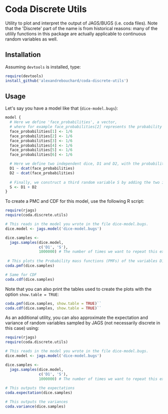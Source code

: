 
# Coda Discrete Utils

Utility to plot and interpret the output of JAGS/BUGS (i.e. coda files). Note that the 'Discrete' part of the name is from historical reasons: many of the utilily functions in this package are actually applicable to continuous random variables as well.


Installation
------------

Assuming ``devtools`` is installed, type:

```r
require(devtools)
install_github('alexandrebouchard/coda-discrete-utils')
```


Usage
-----

Let's say you have a model like that (``dice-model.bugs``):

```r
model {
  # Here we define 'face_probabilities', a vector, 
  # where for example face_probabilities[2] represents the probability to get a 2 on the dice.
  face_probabilities[1] <- 1/6
  face_probabilities[2] <- 1/6
  face_probabilities[3] <- 1/6
  face_probabilities[4] <- 1/6
  face_probabilities[5] <- 1/6
  face_probabilities[6] <- 1/6

  # Here we define two independent dice, D1 and D2, with the probability of each face given by face_probabilities
  D1 ~ dcat(face_probabilities)
  D2 ~ dcat(face_probabilities)
  
  # Finally, we construct a third random variable S by adding the two independent dice.
  S <- D1 + D2
}
```

To create a PMC and CDF for this model, use the following R script:

```r
require(rjags)
require(coda.discrete.utils)

# This reads in the model you wrote in the file dice-model.bugs.
dice.model <- jags.model('dice-model.bugs')

dice.samples <- 
  jags.samples(dice.model,
               c('D1', 'S'), 
               1000000) # The number of times we want to repeat this experiment
               
 # This plots the Probability mass functions (PMFs) of the variables D1 and T listed in jags.samples above
coda.pmf(dice.samples) 

# Same for CDF
coda.cdf(dice.samples)
```

Note that you can also print the tables used to create the plots with the option ``show.table = TRUE``:

```r
coda.pmf(dice.samples, show.table = TRUE)``
coda.cdf(dice.samples, show.table = TRUE)``
```

As an additional utility, you can also approximate the expectation and variance of random variables sampled by JAGS (not necessarily discrete in this case) using:

```r
require(rjags)
require(coda.discrete.utils)

# This reads in the model you wrote in the file dice-model.bugs.
dice.model <- jags.model('dice-model.bugs')

dice.samples <- 
  jags.samples(dice.model,
               c('D1', 'S'), 
               1000000) # The number of times we want to repeat this experiment
               
# This outputs the expectations
coda.expectation(dice.samples) 

# This outputs the variances
coda.variance(dice.samples)
```